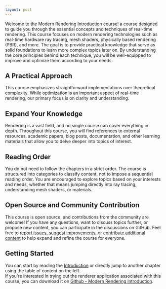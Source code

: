```yaml
---
layout: post
---
```


Welcome to the Modern Rendering Introduction course! a course designed to guide you through the essential concepts and techniques of real-time rendering. This course focuses on modern rendering technologies such as real-time hardware ray tracing, mesh shaders, physically based rendering (PBR), and more. The goal is to provide practical knowledge that serve as solid foundations to learn more complex topics later on. By understanding the core principles behind each technique, you will be well-equipped to improve and optimize them according to your needs.

## A Practical Approach

This course emphasizes straightforward implementations over theoretical complexity. While optimization is an important aspect of real-time rendering, our primary focus is on clarity and understanding. 

## Expand Your Knowledge

Rendering is a vast field, and no single course can cover everything in depth. Throughout this course, you will find references to external resources, academic papers, blog posts, documentation, and other learning materials that allow you to delve deeper into topics of interest.

## Reading Order

You do not need to follow the chapters in a strict order. The course is structured into categories to classify content, not to impose a sequential reading order. You are encouraged to explore topics based on your interests and needs, whether that means jumping directly into ray tracing, understanding mesh shaders, or materials.

## Open Source and Community Contribution

This course is open source, and contributions from the community are welcome! If you have any questions, want to discuss topics further, or propose new content, you can participate in the discussions on GitHub. Feel free to [report issues](https://github.com/alelievr/Modern-Rendering-Introduction/issues/new?template=bug_report.md), [suggest improvements](https://github.com/alelievr/Modern-Rendering-Introduction/issues/new?template=suggest-an-improvement.md), or [contribute additional content](https://github.com/alelievr/Modern-Rendering-Introduction/pulls) to help expand and refine the course for everyone.

## Getting Started

You can start by reading the [Introduction](_articles/Introduction.md) or directly jump to another chapter using the table of content on the left.  
If you're interested in trying out the renderer application associated with this course, you can download it on [Github - Modern Rendering Introduction](https://github.com/alelievr/Modern-Rendering-Introduction).